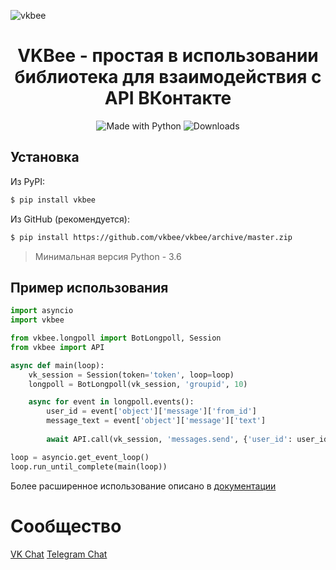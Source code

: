 ﻿![vkbee](https://github.com/vkbee/vkbee/raw/master/logo.png)
<h1 align="center">VKBee - простая в использовании библиотека для взаимодействия с API ВКонтакте</h1>
<p align="center">
    <img alt="Made with Python" src="https://img.shields.io/badge/Made%20with-Python-%23FFD242?logo=python&logoColor=white">
    <img alt="Downloads" src="https://pepy.tech/badge/vkbee">
</p>

## Установка
Из PyPI:
```bash
$ pip install vkbee
```
Из GitHub (рекомендуется):
```bash
$ pip install https://github.com/vkbee/vkbee/archive/master.zip
```
> Минимальная версия Python - 3.6

## Пример использования
```python
import asyncio
import vkbee

from vkbee.longpoll import BotLongpoll, Session
from vkbee import API

async def main(loop):
    vk_session = Session(token='token', loop=loop)
    longpoll = BotLongpoll(vk_session, 'groupid', 10)

    async for event in longpoll.events():
        user_id = event['object']['message']['from_id']
        message_text = event['object']['message']['text']
        
        await API.call(vk_session, 'messages.send', {'user_id': user_id, 'message': message_text, 'random_id': 0})

loop = asyncio.get_event_loop()
loop.run_until_complete(main(loop))
```

Более расширенное использование описано в [документации](https://github.com/vkbee/vkbee/blob/master/docs/docs.md)

# Сообщество
[VK Chat](https://vk.me/join/AJQ1dyuhehj8I0vilnQR9XtB)
[Telegram Chat](https://t.me/joinchat/IJQN8Bj1OSCtmg86-2thrw)
